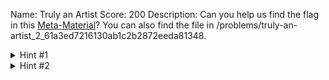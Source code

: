 Name: Truly an Artist
Score: 200
Description: Can you help us find the flag in this <a href='//2018shell1.picoctf.com/static/a386ed9a7534702173762cf536dce121/2018.png'>Meta-Material</a>? You can also find the file in /problems/truly-an-artist_2_61a3ed7216130ab1c2b2872eeda81348.
<details><summary>Hint #1</summary>Try looking beyond the image.</details><details><summary>Hint #2</summary>Who created this?</details>
